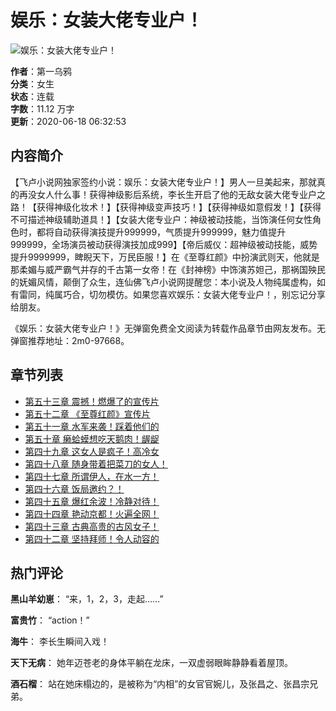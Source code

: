 # 娱乐：女装大佬专业户！

![娱乐：女装大佬专业户！](https://www.bqww.cc/bookimg/97/97668.jpg)

**作者**：第一乌鸦  
**分类**：女生  
**状态**：连载  
**字数**：11.12 万字  
**更新**：2020-06-18 06:32:53  

## 内容简介

【飞卢小说网独家签约小说：娱乐：女装大佬专业户！】男人一旦美起来，那就真的再没女人什么事！获得神级影后系统，李长生开启了他的无敌女装大佬专业户之路！【获得神级化妆术！】【获得神级变声技巧！】【获得神级如意假发！】【获得不可描述神级辅助道具！】【女装大佬专业户：神级被动技能，当饰演任何女性角色时，都将自动获得演技提升999999，气质提升999999，魅力值提升999999，全场演员被动获得演技加成999】【帝后威仪：超神级被动技能，威势提升9999999，睥睨天下，万民臣服！】在《至尊红颜》中扮演武则天，他就是那柔媚与威严霸气并存的千古第一女帝！在《封神榜》中饰演苏妲己，那祸国殃民的妩媚风情，颠倒了众生，连仙佛飞卢小说网提醒您：本小说及人物纯属虚构，如有雷同，纯属巧合，切勿模仿。如果您喜欢娱乐：女装大佬专业户！，别忘记分享给朋友。

《娱乐：女装大佬专业户！》无弹窗免费全文阅读为转载作品章节由网友发布。无弹窗推荐地址：2m0-97668。

## 章节列表

- [第五十三章 震撼！燃爆了的宣传片](/book/99069/53.html)
- [第五十二章 《至尊红颜》宣传片](/book/99069/52.html)
- [第五十一章 水军来袭！踩着他们的](/book/99069/51.html)
- [第五十章 癞蛤蟆想吃天鹅肉！龌龊](/book/99069/50.html)
- [第四十九章 这女人是疯子！高冷女](/book/99069/49.html)
- [第四十八章 随身带着把菜刀的女人！](/book/99069/48.html)
- [第四十七章 所谓伊人，在水一方！](/book/99069/47.html)
- [第四十六章 饭局邀约？！](/book/99069/46.html)
- [第四十五章 爆红余波！冷静对待！](/book/99069/45.html)
- [第四十四章 艳动京都！火遍全网！](/book/99069/44.html)
- [第四十三章 古典高贵的古风女子！](/book/99069/43.html)
- [第四十二章 坚持拜师！令人动容的](/book/99069/42.html)

## 热门评论

**黑山羊幼崽**：
“来，1，2，3，走起……”

**富贵竹**：
“action！”

**海牛**：
李长生瞬间入戏！

**天下无病**：
她年迈苍老的身体平躺在龙床，一双虚弱眼眸静静看着屋顶。

**酒石榴**：
站在她床榻边的，是被称为“内相”的女官官婉儿，及张昌之、张昌宗兄弟。